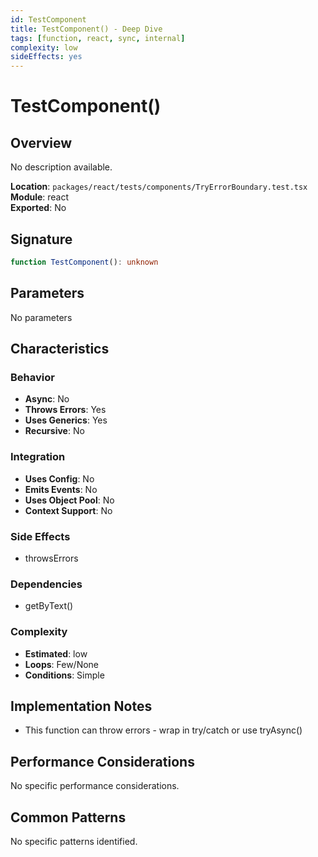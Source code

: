 ```yaml
---
id: TestComponent
title: TestComponent() - Deep Dive
tags: [function, react, sync, internal]
complexity: low
sideEffects: yes
---
```


# TestComponent()

## Overview
No description available.

**Location**: `packages/react/tests/components/TryErrorBoundary.test.tsx`  
**Module**: react  
**Exported**: No  

## Signature
```typescript
function TestComponent(): unknown
```

## Parameters
No parameters

## Characteristics

### Behavior
- **Async**: No
- **Throws Errors**: Yes
- **Uses Generics**: Yes
- **Recursive**: No

### Integration
- **Uses Config**: No
- **Emits Events**: No
- **Uses Object Pool**: No
- **Context Support**: No

### Side Effects
- throwsErrors

### Dependencies
- getByText()

### Complexity
- **Estimated**: low
- **Loops**: Few/None
- **Conditions**: Simple



## Implementation Notes
- This function can throw errors - wrap in try/catch or use tryAsync()

## Performance Considerations
No specific performance considerations.

## Common Patterns
No specific patterns identified.

